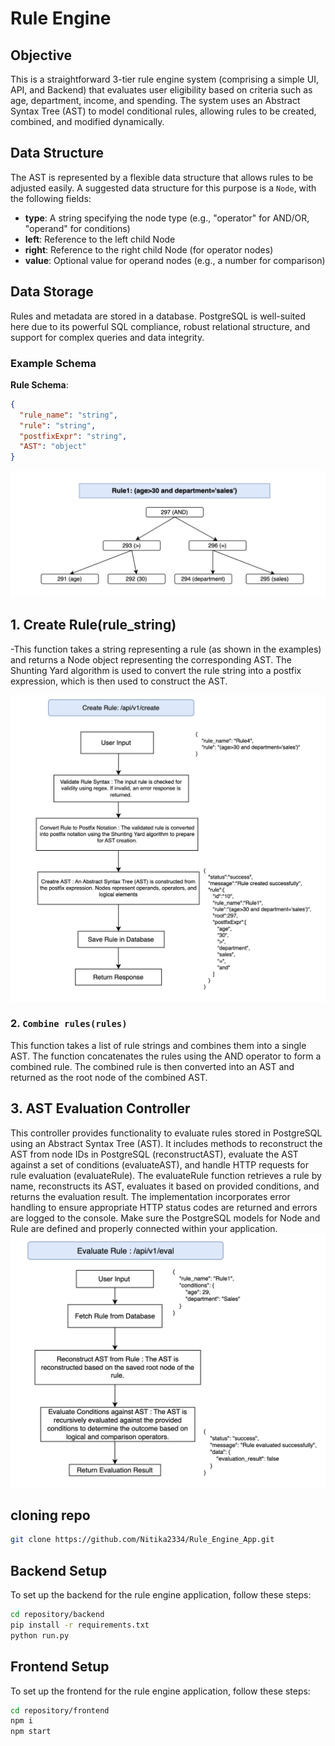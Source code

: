 # Rule Engine

## Objective

This is a straightforward 3-tier rule engine system (comprising a simple UI, API, and Backend) that evaluates user eligibility based on criteria such as age, department, income, and spending. The system uses an Abstract Syntax Tree (AST) to model conditional rules, allowing rules to be created, combined, and modified dynamically.

## Data Structure

The AST is represented by a flexible data structure that allows rules to be adjusted easily. A suggested data structure for this purpose is a `Node`, with the following fields:

- **type**: A string specifying the node type (e.g., "operator" for AND/OR, "operand" for conditions)
- **left**: Reference to the left child Node
- **right**: Reference to the right child Node (for operator nodes)
- **value**: Optional value for operand nodes (e.g., a number for comparison)

## Data Storage

Rules and metadata are stored in a database. PostgreSQL is well-suited here due to its powerful SQL compliance, robust relational structure, and support for complex queries and data integrity.

### Example Schema

**Rule Schema**:
```json
{
  "rule_name": "string",
  "rule": "string",
  "postfixExpr": "string",
  "AST": "object"
}
```
![tree diagram](tree.png)

## 1. Create Rule(rule_string) 

-This function takes a string representing a rule (as shown in the examples) and returns a Node object representing the corresponding AST. The Shunting Yard algorithm is used to convert the rule string into a postfix expression, which is then used to construct the AST.

![create_rule logical diagram](create.png)

### 2. `Combine rules(rules)`
This function takes a list of rule strings and combines them into a single AST. The function concatenates the rules using the AND operator to form a combined rule. The combined rule is then converted into an AST and returned as the root node of the combined AST.

## 3. AST Evaluation Controller

This controller provides functionality to evaluate rules stored in PostgreSQL using an Abstract Syntax Tree (AST). It includes methods to reconstruct the AST from node IDs in PostgreSQL (reconstructAST), evaluate the AST against a set of conditions (evaluateAST), and handle HTTP requests for rule evaluation (evaluateRule). The evaluateRule function retrieves a rule by name, reconstructs its AST, evaluates it based on provided conditions, and returns the evaluation result. The implementation incorporates error handling to ensure appropriate HTTP status codes are returned and errors are logged to the console. Make sure the PostgreSQL models for Node and Rule are defined and properly connected within your application.
![create_rule logical diagram](evaluate.png)

## cloning repo

```bash
git clone https://github.com/Nitika2334/Rule_Engine_App.git
```

## Backend Setup

To set up the backend for the rule engine application, follow these steps:

   ```bash
   cd repository/backend
   pip install -r requirements.txt
   python run.py
   ```


## Frontend Setup

To set up the frontend for the rule engine application, follow these steps:

   ```bash
   cd repository/frontend
   npm i
   npm start
   ```
